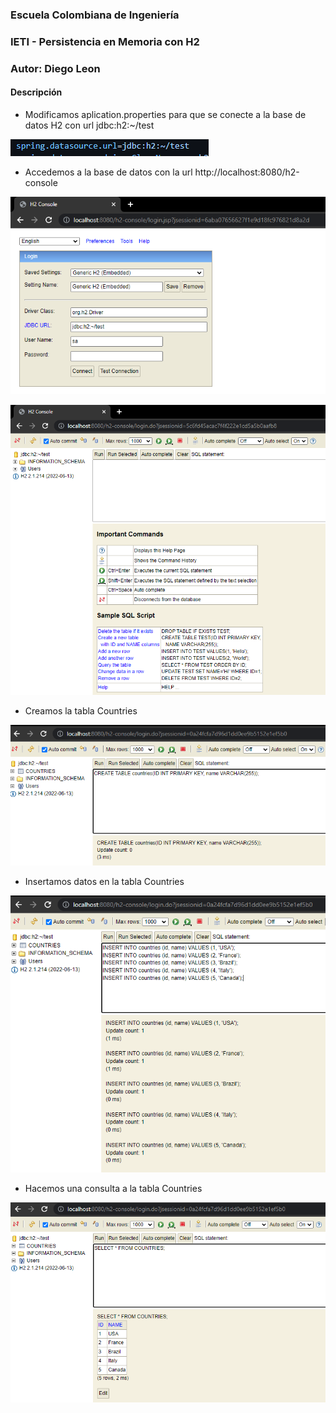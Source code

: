 ### Escuela Colombiana de Ingeniería

### IETI - Persistencia en Memoria con H2

### Autor: Diego Leon

#### Descripción

- Modificamos aplication.properties para que se conecte a la base de datos H2 con url jdbc:h2:~/test
  
![](media/Capture2.PNG)

- Accedemos a la base de datos con la url http://localhost:8080/h2-console

![](media/Capture1.PNG)

![](media/Capture3.PNG)

- Creamos la tabla Countries
  
![](media/Capture4.PNG)

- Insertamos datos en la tabla Countries

![](media/Capture5.PNG)

- Hacemos una consulta a la tabla Countries
  
![](media/Capture6.PNG)
